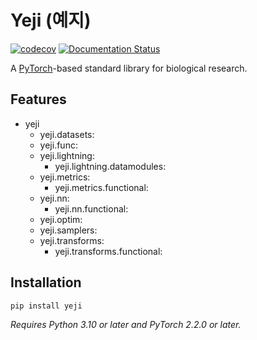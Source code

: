 # Yeji (예지)

[![codecov](https://codecov.io/gh/0x00b1/yeji/graph/badge.svg?token=YNIXSAZ333)](https://codecov.io/gh/0x00b1/yeji) [![Documentation Status](https://readthedocs.org/projects/yeji/badge/?version=latest)](https://yeji.readthedocs.io/en/latest/?badge=latest)

A [PyTorch](https://pytorch.org/)-based standard library for biological research.

## Features

*   yeji
    *   yeji.datasets:
    *   yeji.func:
    *   yeji.lightning:
        *   yeji.lightning.datamodules:
    *   yeji.metrics:
        *   yeji.metrics.functional:
    *   yeji.nn:
        *   yeji.nn.functional:
    *   yeji.optim:
    *   yeji.samplers: 
    *   yeji.transforms: 
        *   yeji.transforms.functional:

## Installation

```bash
pip install yeji
```

_Requires Python 3.10 or later and PyTorch 2.2.0 or later._
